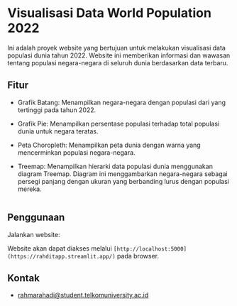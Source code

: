 # Visualisasi Data World Population 2022

Ini adalah proyek website yang bertujuan untuk melakukan visualisasi data populasi dunia tahun 2022. Website ini memberikan informasi dan wawasan tentang populasi negara-negara di seluruh dunia berdasarkan data terbaru.

## Fitur

- Grafik Batang: Menampilkan negara-negara dengan populasi dari yang tertinggi pada tahun 2022.
- Grafik Pie: Menampilkan persentase populasi terhadap total populasi dunia untuk negara teratas.
- Peta Choropleth: Menampilkan peta dunia dengan warna yang mencerminkan populasi negara-negara.
- Treemap: Menampilkan hierarki data populasi dunia menggunakan diagram Treemap. Diagram ini menggambarkan negara-negara sebagai persegi panjang dengan ukuran yang berbanding lurus dengan populasi mereka.

   ```

## Penggunaan

Jalankan website:

   Website akan dapat diakses melalui `[http://localhost:5000](https://rahditapp.streamlit.app/)` pada browser.


## Kontak

- rahmarahadi@student.telkomuniversity.ac.id

```

